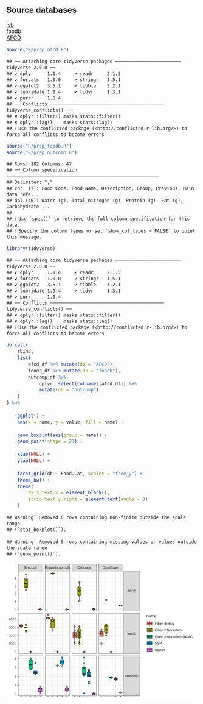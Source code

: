 
## Source databases

[lsb](https://www.leibniz-lsb.de/en/research/technology-facilities/databases)  
[foodb](https://foodb.ca/)  
[AFCD](https://www.foodstandards.gov.au/science-data/monitoringnutrients/afcd/australian-food-composition-database-download-excel-files#nutrient)

``` r
source("R/prep_afcd.R")
```

    ## ── Attaching core tidyverse packages ──────────────────────── tidyverse 2.0.0 ──
    ## ✔ dplyr     1.1.4     ✔ readr     2.1.5
    ## ✔ forcats   1.0.0     ✔ stringr   1.5.1
    ## ✔ ggplot2   3.5.1     ✔ tibble    3.2.1
    ## ✔ lubridate 1.9.4     ✔ tidyr     1.3.1
    ## ✔ purrr     1.0.4     
    ## ── Conflicts ────────────────────────────────────────── tidyverse_conflicts() ──
    ## ✖ dplyr::filter() masks stats::filter()
    ## ✖ dplyr::lag()    masks stats::lag()
    ## ℹ Use the conflicted package (<http://conflicted.r-lib.org/>) to force all conflicts to become errors

``` r
source("R/prep_foodb.R")
source("R/prep_nutcomp.R")
```

    ## Rows: 182 Columns: 47
    ## ── Column specification ────────────────────────────────────────────────────────
    ## Delimiter: ","
    ## chr  (7): Food Code, Food Name, Description, Group, Previous, Main data refe...
    ## dbl (40): Water (g), Total nitrogen (g), Protein (g), Fat (g), Carbohydrate ...
    ## 
    ## ℹ Use `spec()` to retrieve the full column specification for this data.
    ## ℹ Specify the column types or set `show_col_types = FALSE` to quiet this message.

``` r
library(tidyverse)
```

    ## ── Attaching core tidyverse packages ──────────────────────── tidyverse 2.0.0 ──
    ## ✔ dplyr     1.1.4     ✔ readr     2.1.5
    ## ✔ forcats   1.0.0     ✔ stringr   1.5.1
    ## ✔ ggplot2   3.5.1     ✔ tibble    3.2.1
    ## ✔ lubridate 1.9.4     ✔ tidyr     1.3.1
    ## ✔ purrr     1.0.4     
    ## ── Conflicts ────────────────────────────────────────── tidyverse_conflicts() ──
    ## ✖ dplyr::filter() masks stats::filter()
    ## ✖ dplyr::lag()    masks stats::lag()
    ## ℹ Use the conflicted package (<http://conflicted.r-lib.org/>) to force all conflicts to become errors

``` r
do.call(
    rbind,
    list(
        afcd_df %>% mutate(db = "AFCD"),
        foodb_df %>% mutate(db = "foodb"),
        nutcomp_df %>%
            dplyr::select(colnames(afcd_df)) %>%
            mutate(db = "nutcomp")
    )
) %>%

    ggplot() +
    aes(x = name, y = value, fill = name) +

    geom_boxplot(aes(group = name)) +
    geom_point(shape = 21) +

    xlab(NULL) +
    ylab(NULL) +

    facet_grid(db ~ Food.Cat, scales = "free_y") +
    theme_bw() +
    theme(
        axis.text.x = element_blank(),
        strip.text.y.right = element_text(angle = 0)
    )
```

    ## Warning: Removed 6 rows containing non-finite outside the scale range
    ## (`stat_boxplot()`).

    ## Warning: Removed 6 rows containing missing values or values outside the scale range
    ## (`geom_point()`).

![](README_files/figure-gfm/compare-1.png)<!-- -->
